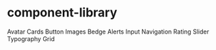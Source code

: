 # component-library
Avatar
Cards
Button
Images
Bedge
Alerts
Input
Navigation
Rating
Slider
Typography
Grid
